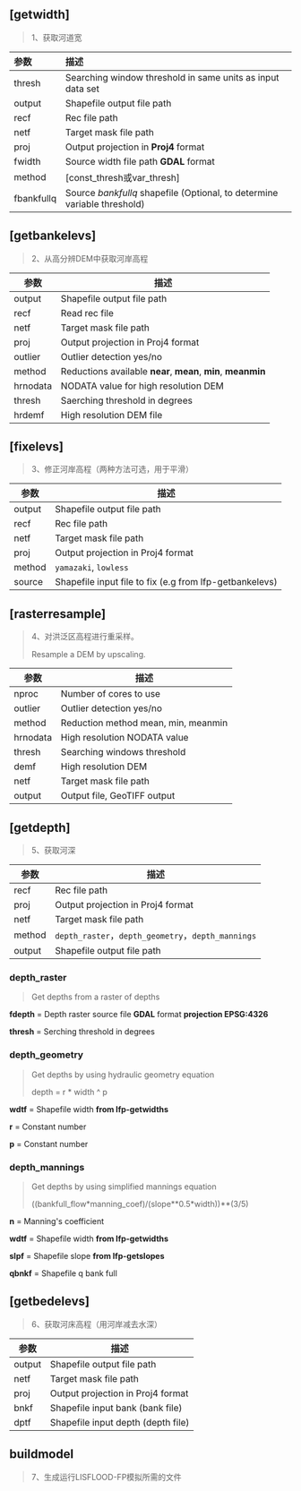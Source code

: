 ## [getwidth]

> 1、获取河道宽

| 参数       | 描述                                                         |
| :--------- | :----------------------------------------------------------- |
| thresh     | Searching window threshold in same units as input data set   |
| output     | Shapefile output file path                                   |
| recf       | Rec file path                                                |
| netf       | Target mask file path                                        |
| proj       | Output projection in **Proj4** format                        |
| fwidth     | Source width file path **GDAL** format                       |
| method     | [const_thresh或var_thresh]                                   |
| fbankfullq | Source *bankfullq* shapefile (Optional, to determine variable threshold) |

## [getbankelevs]

> 2、从高分辨DEM中获取河岸高程

| 参数     | 描述                                                         |
| -------- | ------------------------------------------------------------ |
| output   | Shapefile output file path                                   |
| recf     | Read rec file                                                |
| netf     | Target mask file path                                        |
| proj     | Output projection in Proj4 format                            |
| outlier  | Outlier detection yes/no                                     |
| method   | Reductions available **near**, **mean**, **min**, **meanmin** |
| hrnodata | NODATA value for high resolution DEM                         |
| thresh   | Saerching threshold in degrees                               |
| hrdemf   | High resolution DEM file                                     |

## [fixelevs]

> 3、修正河岸高程（两种方法可选，用于平滑）

| 参数   | 描述                                                     |
| ------ | -------------------------------------------------------- |
| output | Shapefile output file path                               |
| recf   | Rec file path                                            |
| netf   | Target mask file path                                    |
| proj   | Output projection in Proj4 format                        |
| method | `yamazaki`, `lowless`                                    |
| source | Shapefile input file to fix (e.g  from lfp-getbankelevs) |

## [rasterresample]

> 4、对洪泛区高程进行重采样。
>
> Resample a DEM by upscaling.

| 参数     | 描述                                |
| -------- | ----------------------------------- |
| nproc    | Number of cores to use              |
| outlier  | Outlier detection yes/no            |
| method   | Reduction method mean, min, meanmin |
| hrnodata | High resolution NODATA value        |
| thresh   | Searching windows threshold         |
| demf     | High resolution DEM                 |
| netf     | Target mask file path               |
| output   | Output file, GeoTIFF output         |

## [getdepth]

>  5、获取河深

| 参数   | 描述                                               |
| ------ | -------------------------------------------------- |
| recf   | Rec file path                                      |
| proj   | Output projection in Proj4 format                  |
| netf   | Target mask file path                              |
| method | `depth_raster`，`depth_geometry`，`depth_mannings` |
| output | Shapefile output file path                         |

### depth_raster

> Get depths from a raster of depths

**fdepth** = Depth raster source file **GDAL** format **projection EPSG:4326**

**thresh** = Serching threshold in degrees

### depth_geometry

> Get depths by using hydraulic geometry equation
>
> depth = r * width ^ p

**wdtf**  = Shapefile width **from lfp-getwidths**

**r** = Constant number

**p** = Constant number

### depth_mannings

> Get depths by using simplified mannings equation
>
>   ((bankfull_flow\*manning_coef)/(slope\*\*0.5\*width))\**(3/5)

**n**   = Manning's coefficient 

**wdtf**  = Shapefile width **from lfp-getwidths**

**slpf**  = Shapefile slope **from lfp-getslopes**

**qbnkf** = Shapefile q bank full

## [getbedelevs]

> 6、获取河床高程（用河岸减去水深）

| 参数   | 描述                               |
| ------ | ---------------------------------- |
| output | Shapefile output file path         |
| netf   | Target mask file path              |
| proj   | Output projection in Proj4 format  |
| bnkf   | Shapefile input bank (bank file)   |
| dptf   | Shapefile input depth (depth file) |

## buildmodel

> 7、生成运行LISFLOOD-FP模拟所需的文件

